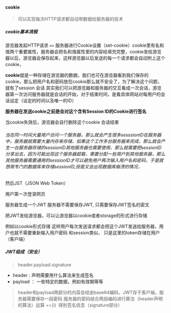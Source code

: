 #### cookie

> 可以实现每次HTTP请求都自动带数据给服务器的技术

##### cookie基本流程

游览器发起HTTP请求 `=>` 服务器进行Cookie设置（set-cookie）cookie里有名和值两个重要属性，服务器会把名和值属性里的内容给填充完整，cookie发给游览器以后，游览器会保存起来，这样游览器以后发送的每一个请求都会自动附上这个cookie，

**cookie**就是一种存储在游览器的数据，我们也可在游览器看到我们保存的cookie，那么把用户名和密码放在cookie那么就不安全了，为了解决这个问题，就有了session 会话 其实我们可以把游览器和服务器的交互看成一次会话，游览器第一次访问服务器就是会话的开始，对于结束时间，是看具体网站对每用户的会话设定（设定的时间以及唯一的ID）

**服务器在发送cookie之前是会对这个含有Session ID的Cookie进行签名** 

当cookie失效后，游览器会自行删除这个cookie 会话结束

###### 当在同一时间大量用户访问一个服务器，那么就会产生很多sesssionID在服务器中，服务器就需要大量内存来存储，如果这个工作多台服务器来完成，那么就会产生一台服务器存储的sessionID其他服务器也需要使用，那么就需要把sessionID分享出去，因为可能出现这个服务器超载，需要分配一些用户到其他服务器，那么其他服务器需要通用的sessionID才可以避免用户再次输入用户名和密码，于是就想用专门的数据库来存储sessionID,但是又会出现数据库崩溃的情况，

然后JST（JSON Web Token） 

用户第一次登录网页

服务器生成一个JWT  服务器不需要保存JWT, 只需要保存JWT签名的密文

把JWT发给游览器，可以让游览器以cookie或者storage的形式进行存储

例如以cookie形式存储 这样用户每次发送请求都会把这个JWT发送给服务器，用户也就不需要重新输入用户密码 和session类似， 只是这里的token存储在用户（客户端）

##### JWT组成（安全）

> header.payload.signature

- header : 声明需要用什么算法来生成签名
- payload ： 一些特定的数据，例如有效期等等

> header和payload两部分的内容会经由base64编码，JWT存于客户端，服务器需要保存一段密码 服务器的密码结合两段编码进行算法（header声明的算法）运算 ==》》得到签名信息（signature部分）